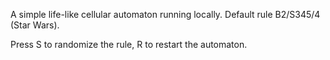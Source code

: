 A simple life-like cellular automaton running locally. Default rule B2/S345/4 (Star Wars).

Press S to randomize the rule, R to restart the automaton.
